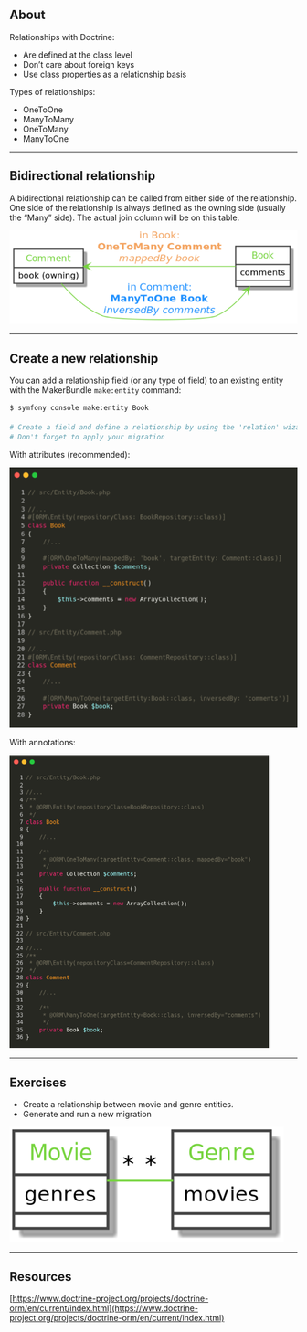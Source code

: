 ## About

Relationships with Doctrine:
- Are defined at the class level
- Don’t care about foreign keys
- Use class properties as a relationship basis

Types of relationships:
- OneToOne
- ManyToMany
- OneToMany
- ManyToOne

---

## Bidirectional relationship

A bidirectional relationship can be called from either side of the relationship.
One side of the relationship is always defined as the owning side (usually the “Many” side). The actual join column will be on this table.

![6.5.1](../assets/06-Doctrine/5-Relationships/6.5.1.png)

---

## Create a new relationship

You can add a relationship field (or any type of field) to an existing entity with the MakerBundle `make:entity` command:

```bash
$ symfony console make:entity Book

# Create a field and define a relationship by using the 'relation' wizard as a type
# Don't forget to apply your migration
```

With attributes (recommended):

![6.5.2](../assets/06-Doctrine/5-Relationships/6.5.2.png)

With annotations:

![6.5.3](../assets/06-Doctrine/5-Relationships/6.5.3.png)

---

## Exercises

- Create a relationship between movie and genre entities.
- Generate and run a new migration

![6.5.4](../assets/06-Doctrine/5-Relationships/6.5.4.png)

---

## Resources

[https://www.doctrine-project.org/projects/doctrine-orm/en/current/index.html](https://www.doctrine-project.org/projects/doctrine-orm/en/current/index.html)